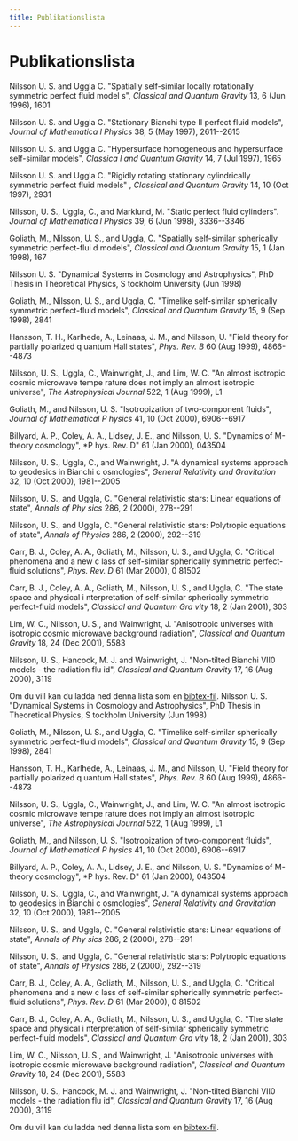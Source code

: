 ```yaml
---
title: Publikationslista
---
```


# Publikationslista


Nilsson U. S. and Uggla C. "Spatially self-similar locally rotationally symmetric perfect fluid model
s", *Classical and Quantum Gravity* 13, 6 (Jun 1996), 1601

Nilsson U. S. and Uggla C. "Stationary Bianchi type II perfect fluid models", *Journal of Mathematica
l Physics* 38, 5 (May 1997), 2611--2615

Nilsson U. S. and Uggla C. "Hypersurface homogeneous and hypersurface self-similar models", *Classica
l and Quantum Gravity* 14, 7 (Jul 1997), 1965

Nilsson U. S. and Uggla C. "Rigidly rotating stationary cylindrically symmetric perfect fluid models"
, *Classical and Quantum Gravity* 14, 10 (Oct 1997), 2931

Nilsson, U. S., Uggla, C., and Marklund, M. "Static perfect fluid cylinders". *Journal of Mathematica
l Physics* 39, 6 (Jun 1998), 3336--3346

Goliath, M., Nilsson, U. S., and Uggla, C. "Spatially self-similar spherically symmetric perfect-flui
d models",  *Classical and Quantum Gravity* 15, 1 (Jan 1998), 167

Nilsson U. S. "Dynamical Systems in Cosmology and Astrophysics", PhD Thesis in Theoretical Physics, S
tockholm University (Jun 1998) 

Goliath, M., Nilsson, U. S., and Uggla, C. "Timelike self-similar spherically symmetric perfect-fluid
 models", *Classical and Quantum Gravity* 15, 9 (Sep 1998), 2841

Hansson, T. H., Karlhede, A., Leinaas, J. M., and Nilsson, U. "Field theory for partially polarized q
uantum Hall states",  *Phys. Rev. B* 60 (Aug 1999), 4866--4873

Nilsson, U. S., Uggla, C., Wainwright, J., and Lim, W. C. "An almost isotropic cosmic microwave tempe
rature does not imply an almost isotropic universe",  *The Astrophysical Journal* 522, 1 (Aug 1999), 
L1

Goliath, M., and Nilsson, U. S. "Isotropization of two-component fluids",  *Journal of Mathematical P
hysics* 41, 10 (Oct 2000), 6906--6917

Billyard, A. P., Coley, A. A., Lidsey, J. E., and Nilsson, U. S. "Dynamics of M-theory cosmology", *P
hys. Rev. D" 61 (Jan 2000), 043504

Nilsson, U. S., Uggla, C., and Wainwright, J. "A dynamical systems approach to geodesics in Bianchi c
osmologies", *General Relativity and Gravitation* 32, 10 (Oct 2000), 1981--2005

Nilsson, U. S., and Uggla, C. "General relativistic stars: Linear equations of state", *Annals of Phy
sics* 286, 2 (2000), 278--291

Nilsson, U. S., and Uggla, C. "General relativistic stars: Polytropic equations of state", *Annals of
 Physics* 286, 2 (2000), 292--319

Carr, B. J., Coley, A. A., Goliath, M., Nilsson, U. S., and Uggla, C. "Critical phenomena and a new c
lass of self-similar spherically symmetric perfect-fluid solutions",  *Phys. Rev. D* 61 (Mar 2000), 0
81502

Carr, B. J., Coley, A. A., Goliath, M., Nilsson, U. S., and Uggla, C. "The state space and physical i
nterpretation of self-similar spherically symmetric perfect-fluid models", *Classical and Quantum Gra
vity* 18, 2 (Jan 2001), 303

Lim, W. C., Nilsson, U. S., and Wainwright, J. "Anisotropic universes with isotropic cosmic microwave
 background radiation",  *Classical and Quantum Gravity* 18, 24 (Dec 2001), 5583

Nilsson, U. S., Hancock, M. J. and Wainwright, J. "Non-tilted Bianchi VII0 models - the radiation flu
id", *Classical and Quantum Gravity* 17, 16 (Aug 2000), 3119

Om du vill kan du ladda ned denna lista som en [bibtex-fil](/publication-list.bib).
Nilsson U. S. "Dynamical Systems in Cosmology and Astrophysics", PhD Thesis in Theoretical Physics, S
tockholm University (Jun 1998) 

Goliath, M., Nilsson, U. S., and Uggla, C. "Timelike self-similar spherically symmetric perfect-fluid
 models", *Classical and Quantum Gravity* 15, 9 (Sep 1998), 2841

Hansson, T. H., Karlhede, A., Leinaas, J. M., and Nilsson, U. "Field theory for partially polarized q
uantum Hall states",  *Phys. Rev. B* 60 (Aug 1999), 4866--4873

Nilsson, U. S., Uggla, C., Wainwright, J., and Lim, W. C. "An almost isotropic cosmic microwave tempe
rature does not imply an almost isotropic universe",  *The Astrophysical Journal* 522, 1 (Aug 1999), 
L1

Goliath, M., and Nilsson, U. S. "Isotropization of two-component fluids",  *Journal of Mathematical P
hysics* 41, 10 (Oct 2000), 6906--6917

Billyard, A. P., Coley, A. A., Lidsey, J. E., and Nilsson, U. S. "Dynamics of M-theory cosmology", *P
hys. Rev. D" 61 (Jan 2000), 043504

Nilsson, U. S., Uggla, C., and Wainwright, J. "A dynamical systems approach to geodesics in Bianchi c
osmologies", *General Relativity and Gravitation* 32, 10 (Oct 2000), 1981--2005

Nilsson, U. S., and Uggla, C. "General relativistic stars: Linear equations of state", *Annals of Phy
sics* 286, 2 (2000), 278--291

Nilsson, U. S., and Uggla, C. "General relativistic stars: Polytropic equations of state", *Annals of
 Physics* 286, 2 (2000), 292--319

Carr, B. J., Coley, A. A., Goliath, M., Nilsson, U. S., and Uggla, C. "Critical phenomena and a new c
lass of self-similar spherically symmetric perfect-fluid solutions",  *Phys. Rev. D* 61 (Mar 2000), 0
81502

Carr, B. J., Coley, A. A., Goliath, M., Nilsson, U. S., and Uggla, C. "The state space and physical i
nterpretation of self-similar spherically symmetric perfect-fluid models", *Classical and Quantum Gra
vity* 18, 2 (Jan 2001), 303

Lim, W. C., Nilsson, U. S., and Wainwright, J. "Anisotropic universes with isotropic cosmic microwave
 background radiation",  *Classical and Quantum Gravity* 18, 24 (Dec 2001), 5583

Nilsson, U. S., Hancock, M. J. and Wainwright, J. "Non-tilted Bianchi VII0 models - the radiation flu
id", *Classical and Quantum Gravity* 17, 16 (Aug 2000), 3119

Om du vill kan du ladda ned denna lista som en [bibtex-fil](/publication-list.bib).
